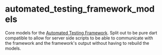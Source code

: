 # automated_testing_framework_models

Core models for the [Automated Testing Framework](https://pub.dev/packages/automated_testing_framework).  Split out to be pure dart compatible to allow for server side scripts to be able to communicate with the framework and the framework's output without having to rebuild the models.